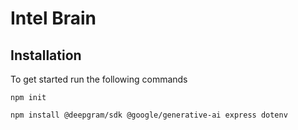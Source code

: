 # Intel Brain 


<h2>Installation</h2>
To get started run the following commands

```
npm init
```

```
npm install @deepgram/sdk @google/generative-ai express dotenv 
```
